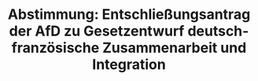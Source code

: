 ---
abstimmung:
  abstimmung: 5
  bundestagssitzung: 115
  datum: 26. September 2019
  legislaturperiode: 19
categories:
- Todo
data:
- title: Abstimmungsergebnis 20190926_5-data.pdf
  url: /res/2021-btw/abstimmungsergebnisse/20190926_5-data.pdf
- title: Abstimmungsergebnis 20190926_5_xls-data.xlsx
  url: /res/2021-btw/abstimmungsergebnisse/20190926_5_xls-data.xlsx
- title: Abstimmungsergebnis 20190926_5_xls-data.csv
  url: /res/2021-btw/abstimmungsergebnisse/csv/20190926_5_xls-data.csv
documents:
- local: /res/2021-btw/drucksachen/10051.pdf
  title: Drucksache 19/10051
  url: https://dip21.bundestag.de/dip21/btd/19/100/1910051.pdf
- local: /res/2021-btw/drucksachen/10519.pdf
  title: Drucksache 19/10519
  url: https://dip21.bundestag.de/dip21/btd/19/105/1910519.pdf
- local: /res/2021-btw/drucksachen/11247.pdf
  title: Drucksache 19/11247
  url: https://dip21.bundestag.de/dip21/btd/19/112/1911247.pdf
- local: /res/2021-btw/drucksachen/13579.pdf
  title: Drucksache 19/13579
  url: https://dip21.bundestag.de/dip21/btd/19/135/1913579.pdf
- local: /res/2021-btw/drucksachen/13587.pdf
  title: Drucksache 19/13587
  url: https://dip21.bundestag.de/dip21/btd/19/135/1913587.pdf
ergebnis:
  AfD:
    enthaltung: 0
    gesamt: 91
    ja: 74
    nein: 0
    nichtabgegeben: 17
    ungueltig: 0
  Bündnis 90/Die Grünen:
    enthaltung: 0
    gesamt: 67
    ja: 0
    nein: 58
    nichtabgegeben: 9
    ungueltig: 0
  Die Linke:
    enthaltung: 0
    gesamt: 69
    ja: 0
    nein: 46
    nichtabgegeben: 23
    ungueltig: 0
  FDP:
    enthaltung: 0
    gesamt: 80
    ja: 0
    nein: 69
    nichtabgegeben: 11
    ungueltig: 0
  cdu/csu:
    enthaltung: 0
    gesamt: 246
    ja: 0
    nein: 224
    nichtabgegeben: 22
    ungueltig: 0
  file: 20190926_5_xls-data.xlsx
  fraktionslos:
    enthaltung: 1
    gesamt: 4
    ja: 0
    nein: 1
    nichtabgegeben: 2
    ungueltig: 0
  spd:
    enthaltung: 0
    gesamt: 152
    ja: 1
    nein: 124
    nichtabgegeben: 27
    ungueltig: 0
layout: abstimmung
links:
- title: Link zu bundestag.de
  url: https://www.bundestag.de/parlament/plenum/abstimmung/abstimmung?id=618
preview: 'Deutscher Bundestag


  115. Sitzung des Deutschen Bundestages

  am Donnerstag, 26. September 2019


  Endgültiges Ergebnis der Namentlichen Abstimmung Nr. 5


  Entschließungsantrag der Abgeordneten Norbert Kleinwächter, Dr. Harald Weyel, Martin

  Hebner, weiterer Abgeordneter und der Fraktion der AfD

  zu der zweiten Beratung und Schlussabstimmung des Gesetzentwurfs der Bundesregierung

  - Drucksachen 19/10051, 19/10519, 19/11247 Nr. 1, 19/13579 Entwurf eines Gesetzes
  zu dem Vertrag vom 22. Januar 2019 zwischen der Bundesrepublik

  Deutschland und der Französischen Republik über die deutsch -französische

  Zusammenarbeit und Integration

  - Drucksache 19/13587 -'
tags:
- Todo
title: 'Abstimmung: Entschließungsantrag der AfD zu Gesetzentwurf deutsch-französische
  Zusammenarbeit und Integration'
---